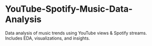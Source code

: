 # YouTube-Spotify-Music-Data-Analysis
Data analysis of music trends using YouTube views &amp; Spotify streams. Includes EDA, visualizations, and insights.
